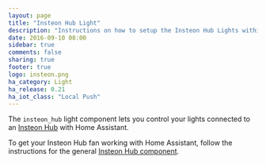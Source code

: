 ```yaml
---
layout: page
title: "Insteon Hub Light"
description: "Instructions on how to setup the Insteon Hub Lights within Home Assistant."
date: 2016-09-10 08:00
sidebar: true
comments: false
sharing: true
footer: true
logo: insteon.png
ha_category: Light
ha_release: 0.21
ha_iot_class: "Local Push"
---
```


The `insteon_hub` light component lets you control your lights connected to an [Insteon Hub](http://www.insteon.com/insteon-hub/) with Home Assistant.

To get your Insteon Hub fan working with Home Assistant, follow the instructions for the general [Insteon Hub component](/components/insteon_hub/).
